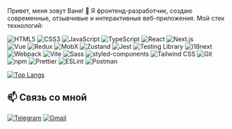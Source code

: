
Привет, меня зовут Ваня! 👋 Я фронтенд-разработчик, создаю современные, отзывчивые и интерактивные веб-приложения. Мой стек технологий:

![HTML5](https://img.shields.io/badge/-HTML5-E34F26?logo=html5&logoColor=white)
![CSS3](https://img.shields.io/badge/-CSS3-1572B6?logo=css3)
![JavaScript](https://img.shields.io/badge/-JavaScript-F7DF1E?logo=javascript&logoColor=black)
![TypeScript](https://img.shields.io/badge/-TypeScript-3178C6?logo=typescript&logoColor=white)
![React](https://img.shields.io/badge/-React-61DAFB?logo=react&logoColor=black)
![Next.js](https://img.shields.io/badge/-Next.js-000000?logo=nextdotjs&logoColor=white)  
![Vue](https://img.shields.io/badge/-Vue.js-4FC08D?logo=vuedotjs&logoColor=white)
![Redux](https://img.shields.io/badge/-Redux-764ABC?logo=redux&logoColor=white)
![MobX](https://img.shields.io/badge/-MobX-FF9955?logo=mobx&logoColor=white)
![Zustand](https://img.shields.io/badge/-Zustand-764ABC?logo=redux&logoColor=white)
![Jest](https://img.shields.io/badge/-Jest-C21325?logo=jest&logoColor=white)
![Testing Library](https://img.shields.io/badge/-Testing%20Library-E33332?logo=testing-library&logoColor=white)
![i18next](https://img.shields.io/badge/-i18next-26A69A?logo=i18next&logoColor=white)
![Webpack](https://img.shields.io/badge/-Webpack-8DD6F9?logo=webpack&logoColor=black)
![Vite](https://img.shields.io/badge/-Vite-646CFF?logo=vite&logoColor=white)
![Sass](https://img.shields.io/badge/-Sass-CC6699?logo=sass&logoColor=white)
![styled-components](https://img.shields.io/badge/styled--components-DB7093?style=&logo=styled-components&logoColor=white)
![Tailwind CSS](https://img.shields.io/badge/-Tailwind_CSS-38B2AC?logo=tailwind-css&logoColor=white)
![Git](https://img.shields.io/badge/-Git-F05032?logo=git&logoColor=white)
![npm](https://img.shields.io/badge/-npm-CB3837?logo=npm&logoColor=white)
![Prettier](https://img.shields.io/badge/-Prettier-F7B93E?logo=prettier&logoColor=black)
![ESLint](https://img.shields.io/badge/-ESLint-4B32C3?logo=eslint&logoColor=white)
![Postman](https://img.shields.io/badge/-Postman-FF6C37?logo=postman&logoColor=white)




[![Top Langs](https://github-readme-stats.vercel.app/api/top-langs/?username=Exelione&layout=compact&theme=dark&hide=html,css&exclude_repo=repo1,repo2)](https://github.com/Exelione)

## 📫 Связь со мной

[![Telegram](https://img.shields.io/badge/-Telegram-26A5E4?style=for-the-badge&logo=telegram&logoColor=white)](https://t.me/Exelione) 
[![Gmail](https://img.shields.io/badge/-Gmail-D14836?style=for-the-badge&logo=gmail&logoColor=white)](mailto:exelione@gmail.com)

